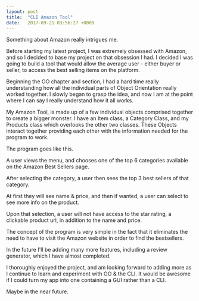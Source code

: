 ```yaml
---
layout: post
title:  "CLI Amazon Tool"
date:   2017-09-21 03:56:27 +0000
---
```



Something about Amazon really intrigues me.

Before starting my latest project, I was extremely obsessed with Amazon, and so I decided to base my project on that obsession I had. I decided I was going to build a tool that would allow the average user - either buyer or seller, to access the best selling items on the platform.

Beginning the OO chapter and section, I had a hard time really understanding how all the individual parts of Object Orientation really worked together. I slowly began to grasp the idea, and now I am at the point where I can say I really understand how it all works.

My Amazon Tool, is made up of a few individual objects comprised together to create a bigger monster. I have an Item class, a Category Class, and my Products class which overlooks the other two classes. These Objects interact together providing each other with the information needed for the program to work.

The program goes like this. 

A user views the menu, and chooses one of the top 6 categories available on the Amazon Best Sellers page.

After selecting the category, a user then sees the top 3 best sellers of that category.

At first they will see name & price, and then if wanted, a user can select to see more info on the product.

Upon that selection, a user will not have access to the star rating, a clickable product url, in addition to the name and price.

The concept of the program is very simple in the fact that it eliminates the need to have to visit the Amazon website in order to find the bestsellers.

In the future I'll be adding many more features, including a review generator, which I have almost completed.

I thoroughly enjoyed the project, and am looking forward to adding more as I continue to learn and experiment with OO & the CLI. It would be awesome if I could turn my app into one containing a GUI rather than a CLI.

Maybe in the near future.
